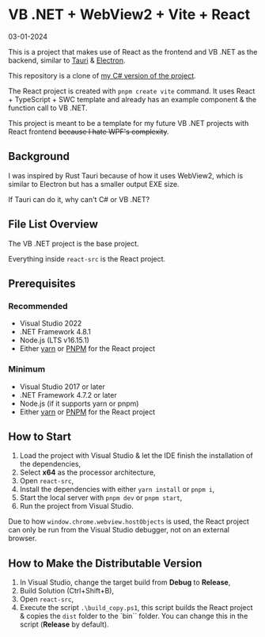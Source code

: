 # VB .NET + WebView2 + Vite + React

03-01-2024

This is a project that makes use of React as the frontend and VB .NET as the backend, similar to [Tauri](https://tauri.app/) & [Electron](https://www.electronjs.org/es/).

This repository is a clone of [my C# version of the project](https://github.com/Hevanafa/csharp-webview2-vite-react).

The React project is created with `pnpm create vite` command.  It uses React + TypeScript + SWC template and already has an example component & the function call to VB .NET.

This project is meant to be a template for my future VB .NET projects with React frontend ~~because I hate WPF's complexity~~.


## Background

I was inspired by Rust Tauri because of how it uses WebView2, which is similar to Electron but has a smaller output EXE size.

If Tauri can do it, why can't C# or VB .NET?


## File List Overview

The VB .NET project is the base project.

Everything inside `react-src` is the React project.


## Prerequisites

### Recommended

+ Visual Studio 2022
+ .NET Framework 4.8.1
+ Node.js (LTS v16.15.1)
+ Either [yarn](https://yarnpkg.com/) or [PNPM](https://pnpm.io/) for the React project

### Minimum

+ Visual Studio 2017 or later
+ .NET Framework 4.7.2 or later
+ Node.js (if it supports yarn or pnpm)
+ Either [yarn](https://yarnpkg.com/) or [PNPM](https://pnpm.io/) for the React project


## How to Start

1. Load the project with Visual Studio & let the IDE finish the installation of the dependencies,
2. Select **x64** as the processor architecture,
3. Open `react-src`,
4. Install the dependencies with either `yarn install` or `pnpm i`,
5. Start the local server with `pnpm dev` or `pnpm start`,
6. Run the project from Visual Studio.

Due to how `window.chrome.webview.hostObjects` is used, the React project can only be run from the Visual Studio debugger, not on an external browser.


## How to Make the Distributable Version

1. In Visual Studio, change the target build from **Debug** to **Release**,
2. Build Solution (<key>Ctrl+Shift+B</key>),
3. Open `react-src`,
4. Execute the script `.\build_copy.ps1`, this script builds the React project & copies the `dist` folder to the `bin`` folder.  You can change this in the script (**Release** by default).

